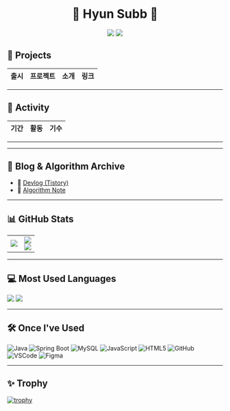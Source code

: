 <!-- 상단 이름 및 아이콘 -->
<h1 align="center">🐣 Hyun Subb 🐣</h1>
<p align="center">
  <img src="https://img.shields.io/badge/GitHub-181717?style=flat-square&logo=github&logoColor=white" />
  <img src="https://img.shields.io/badge/solved.ac-1F8ACB?style=flat-square&logo=solvedac&logoColor=white" />
</p>

## 🚀 Projects

| 출시 | 프로젝트 | 소개 | 링크 |
|------|----------|------|------|


---

## 🎯 Activity

| 기간 | 활동 | 기수 |
|------|------|------|


---

---

## 🍎 Blog & Algorithm Archive

- 🍏 [Devlog (Tistory)](https://tnempoleved-diary.tistory.com/)
- 🍊 [Algorithm Note](https://tnempoleved-diary.tistory.com/category/알고리즘)

---

## 📊 GitHub Stats

<table>
  <tr>
    <td>
      <img src="https://github-profile-summary-cards.vercel.app/api/cards/profile-details?username=HyunSubb&theme=github_dark" />
    </td>
    <td>
      <img src="https://github-profile-summary-cards.vercel.app/api/cards/stats?username=HyunSubb&theme=github_dark" />
      <br/>
      <img src="https://github-profile-summary-cards.vercel.app/api/cards/productive-time?username=HyunSubb&theme=github_dark&utcOffset=9" />
    </td>
  </tr>
</table>

---

## 💻 Most Used Languages

<img src="https://github-profile-summary-cards.vercel.app/api/cards/repos-per-language?username=HyunSubb&theme=github_dark" />
<img src="https://github-profile-summary-cards.vercel.app/api/cards/most-commit-language?username=HyunSubb&theme=github_dark" />

---

## 🛠 Once I've Used

![Java](https://img.shields.io/badge/Java-007396?style=flat-square&logo=java&logoColor=white)
![Spring Boot](https://img.shields.io/badge/Spring%20Boot-6DB33F?style=flat-square&logo=Spring%20Boot&logoColor=white)
![MySQL](https://img.shields.io/badge/MySQL-4479A1?style=flat-square&logo=MySQL&logoColor=white)
![JavaScript](https://img.shields.io/badge/JavaScript-F7DF1E?style=flat-square&logo=javascript&logoColor=black)
![HTML5](https://img.shields.io/badge/HTML5-E34F26?style=flat-square&logo=html5&logoColor=white)
![GitHub](https://img.shields.io/badge/GitHub-181717?style=flat-square&logo=github&logoColor=white)
![VSCode](https://img.shields.io/badge/VSCode-007ACC?style=flat-square&logo=visualstudiocode&logoColor=white)
![Figma](https://img.shields.io/badge/Figma-F24E1E?style=flat-square&logo=figma&logoColor=white)

---

## ✨ Trophy

[![trophy](https://github-profile-trophy.vercel.app/?username=HyunSubb&theme=tokyonight&margin-w=5&margin-h=5)](https://github.com/ryo-ma/github-profile-trophy)
